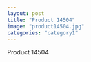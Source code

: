 ```yaml
---
layout: post
title: "Product 14504"
image: "product14504.jpg"
categories: "category1"
---
```

Product 14504
